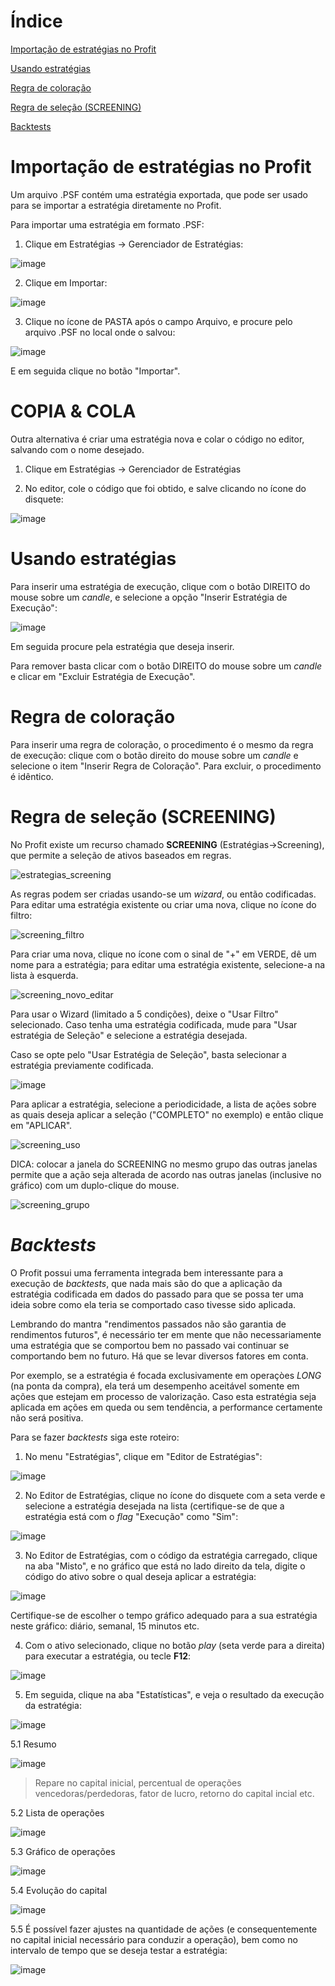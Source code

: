 # Índice

[Importação de estratégias no Profit](#Importação-de-estratégias-no-Profit)

[Usando estratégias](#Usando-estratégias)

[Regra de coloração](#Regra-de-coloração)

[Regra de seleção (SCREENING)](#Regra-de-seleção-(SCREENING))

[Backtests](#Backtests)



# Importação de estratégias no Profit

Um arquivo .PSF contém uma estratégia exportada, que pode ser usado para se importar a estratégia diretamente no Profit.

Para importar uma estratégia em formato .PSF:

1. Clique em Estratégias -> Gerenciador de Estratégias:

![image](https://user-images.githubusercontent.com/6900313/114624995-f9c6b780-9c87-11eb-9e13-749bf0c48cad.png)

2. Clique em Importar:

![image](https://user-images.githubusercontent.com/6900313/114625232-4f9b5f80-9c88-11eb-9e40-13b46361c784.png)

3. Clique no ícone de PASTA após o campo Arquivo, e procure pelo arquivo .PSF no local onde o salvou:

![image](https://user-images.githubusercontent.com/6900313/114625734-157e8d80-9c89-11eb-8f64-a9f5d9b914f3.png)

E em seguida clique no botão "Importar".

# COPIA & COLA

Outra alternativa é criar uma estratégia nova e colar o código no editor, salvando com o nome desejado.

1. Clique em Estratégias -> Gerenciador de Estratégias

2. No editor, cole o código que foi obtido, e salve clicando no ícone do disquete:

![image](https://user-images.githubusercontent.com/6900313/114627355-81fa8c00-9c8b-11eb-9e41-0b45683c5cd1.png)

# Usando estratégias

Para inserir uma estratégia de execução, clique com o botão DIREITO do mouse sobre um *candle*, e selecione a opção "Inserir Estratégia de Execução":

![image](https://user-images.githubusercontent.com/6900313/114627707-12d16780-9c8c-11eb-9782-f627d0fe076b.png)

Em seguida procure pela estratégia que deseja inserir.

Para remover basta clicar com o botão DIREITO do mouse sobre um *candle* e clicar em "Excluir Estratégia de Execução".

# Regra de coloração

Para inserir uma regra de coloração, o procedimento é o mesmo da regra de execução: clique com o botão direito do mouse sobre um *candle* e selecione o item "Inserir Regra de Coloração". Para excluir, o procedimento é idêntico.

# Regra de seleção (SCREENING)

No Profit existe um recurso chamado **SCREENING** (Estratégias->Screening), que permite a seleção de ativos baseados em regras.

![estrategias_screening](https://user-images.githubusercontent.com/6900313/123527518-bb516e00-d6b6-11eb-8444-691c15f197ec.png)

As regras podem ser criadas usando-se um *wizard*, ou então codificadas. Para editar uma estratégia existente ou criar uma nova, clique no ícone do filtro:

![screening_filtro](https://user-images.githubusercontent.com/6900313/123527593-4c284980-d6b7-11eb-9e43-a0baa179010e.png)

Para criar uma nova, clique no ícone com o sinal de "+" em VERDE, dê um nome para a estratégia; para editar uma estratégia existente, selecione-a na lista à esquerda. 

![screening_novo_editar](https://user-images.githubusercontent.com/6900313/123527706-0324c500-d6b8-11eb-907f-9c2f11282c59.png)

Para usar o Wizard (limitado a 5 condições), deixe o "Usar Filtro" selecionado. Caso tenha uma estratégia codificada, mude para "Usar estratégia de Seleção" e selecione a estratégia desejada.

Caso se opte pelo "Usar Estratégia de Seleção", basta selecionar a estratégia previamente codificada.

![image](https://user-images.githubusercontent.com/6900313/114629841-ac4e4880-9c8f-11eb-8b5e-3183b887a4a3.png)

Para aplicar a estratégia, selecione a periodicidade, a lista de ações sobre as quais deseja aplicar a seleção ("COMPLETO" no exemplo) e então clique em "APLICAR".

![screening_uso](https://user-images.githubusercontent.com/6900313/123527846-429fe100-d6b9-11eb-8eb9-1598767d28d8.png)

DICA: colocar a janela do SCREENING no mesmo grupo das outras janelas permite que a ação seja alterada de acordo nas outras janelas (inclusive no gráfico) com um duplo-clique do mouse.

![screening_grupo](https://user-images.githubusercontent.com/6900313/123527801-e210a400-d6b8-11eb-9a8c-399eb3121d2a.png)

# *Backtests*

O Profit possui uma ferramenta integrada bem interessante para a execução de *backtests*, que nada mais são do que a aplicação da estratégia codificada em dados do passado para que se possa ter uma ideia sobre como ela teria se comportado caso tivesse sido aplicada.

Lembrando do mantra "rendimentos passados não são garantia de rendimentos futuros", é necessário ter em mente que não necessariamente uma estratégia que se comportou bem no passado vai continuar se comportando bem no futuro. Há que se levar diversos fatores em conta.

Por exemplo, se a estratégia é focada exclusivamente em operaçòes *LONG* (na ponta da compra), ela terá um desempenho aceitável somente em ações que estejam em processo de valorização. Caso esta estratégia seja aplicada em ações em queda ou sem tendência, a performance certamente não será positiva.

Para se fazer *backtests* siga este roteiro:

1. No menu "Estratégias", clique em "Editor de Estratégias":

![image](https://user-images.githubusercontent.com/6900313/125375437-6a50a380-e35f-11eb-99f4-a08b64a35c8b.png)

2. No Editor de Estratégias, clique no ícone do disquete com a seta verde e selecione a estratégia desejada na lista (certifique-se de que a estratégia está com o *flag* "Execução" como "Sim":

![image](https://user-images.githubusercontent.com/6900313/125377661-be5d8700-e363-11eb-99db-e376411e20cf.png)

3. No Editor de Estratégias, com o código da estratégia carregado, clique na aba "Misto", e no gráfico que está no lado direito da tela, digite o código do ativo sobre o qual deseja aplicar a estratégia:

![image](https://user-images.githubusercontent.com/6900313/125376047-8739a680-e360-11eb-8dff-fff70eb83c9d.png)

Certifique-se de escolher o tempo gráfico adequado para a sua estratégia neste gráfico: diário, semanal, 15 minutos etc.

4. Com o ativo selecionado, clique no botão *play* (seta verde para a direita) para executar a estratégia, ou tecle **F12**:

![image](https://user-images.githubusercontent.com/6900313/125376187-df70a880-e360-11eb-9f88-b697c01ea432.png)

5. Em seguida, clique na aba "Estatísticas", e veja o resultado da execução da estratégia:

![image](https://user-images.githubusercontent.com/6900313/125376376-370f1400-e361-11eb-8f5b-c3030e0d6655.png)

5.1 Resumo

![image](https://user-images.githubusercontent.com/6900313/125377800-fb297e00-e363-11eb-9856-0b06b7bf9bd2.png)

> Repare no capital inicial, percentual de operações vencedoras/perdedoras, fator de lucro, retorno do capital incial etc.

5.2 Lista de operações

![image](https://user-images.githubusercontent.com/6900313/125376545-9bca6e80-e361-11eb-83fd-b6f2d4cfce38.png)

5.3 Gráfico de operações

![image](https://user-images.githubusercontent.com/6900313/125376586-b4d31f80-e361-11eb-98b9-4dd20a37970d.png)

5.4 Evolução do capital

![image](https://user-images.githubusercontent.com/6900313/125376618-cd433a00-e361-11eb-8c30-7734797dc070.png)

5.5 É possível fazer ajustes na quantidade de ações (e consequentemente no capital inicial necessário para conduzir a operação), bem como no intervalo de tempo que se deseja testar a estratégia:

![image](https://user-images.githubusercontent.com/6900313/125378021-607d6f00-e364-11eb-9884-f784e170ecc8.png)



